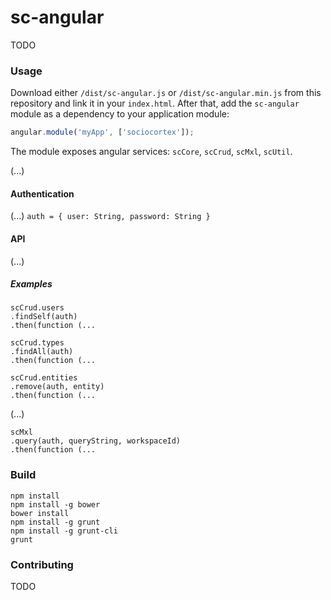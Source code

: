 # sc-angular
TODO

### Usage
Download either `/dist/sc-angular.js` or `/dist/sc-angular.min.js` from this repository and link it in your `index.html`.
After that, add the `sc-angular` module as a dependency to your application module:

```javascript
angular.module('myApp', ['sociocortex']);
```

The module exposes angular services: `scCore`, `scCrud`, `scMxl`, `scUtil`.

(...)

#### Authentication
(...) `auth = { user: String, password: String }`

#### API
(...)

##### Examples

    scCrud.users
    .findSelf(auth)
    .then(function (...

    scCrud.types
    .findAll(auth)
    .then(function (...
    
    scCrud.entities
    .remove(auth, entity)
    .then(function (...

(...)

    scMxl
    .query(auth, queryString, workspaceId)
    .then(function (...

### Build
    npm install
    npm install -g bower
    bower install
    npm install -g grunt
    npm install -g grunt-cli
    grunt

### Contributing
TODO
